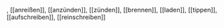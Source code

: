 , [[anreißen]], [[anzünden]], [[zünden]], [[brennen]], [[laden]], [[tippen]], [[aufschreiben]], [[reinschreiben]]